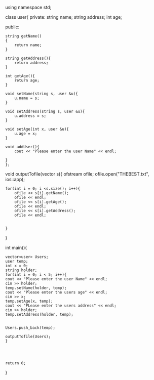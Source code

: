

using namespace std;


class user{
    private:
    string name;
    string address;
    int age;


public:

    string getName()
    {
        return name;
    }

    string getAddress(){
        return address;
    }

    int getAge(){
        return age;
    }

    void setName(string s, user &u){
        u.name = s;
    }

    void setAddress(string s, user &u){
        u.address = s;
    }

    void setAge(int x, user &u){
        u.age = x;
    }

    void addUser(){
        cout << "Please enter the user Name" << endl;

    }
    };



void outputTofile(vector<user> s){
    ofstream ofile;
    ofile.open("THEBEST.txt", ios::app);

    
    
    for(int i = 0; i <s.size(); i++){
        ofile << s[i].getName();
        ofile << endl;
        ofile << s[i].getAge();
        ofile << endl;
        ofile << s[i].getAddress();
        ofile << endl;


    }


}

int main(){


    vector<user> Users;
    user temp;
    int x = 0;
    string holder;
    for(int i = 0; i < 5; i++){
    cout << "Please enter the user Name" << endl;
    cin >> holder;
    temp.setName(holder, temp);
    cout << "Please enter the users age" << endl;
    cin >> x;
    temp.setAge(x, temp);
    cout << "PLease enter the users address" << endl;
    cin >> holder;
    temp.setAddress(holder, temp);


    Users.push_back(temp);
    
    outputTofile(Users);
    }
    
    
    
    
    return 0;
}
